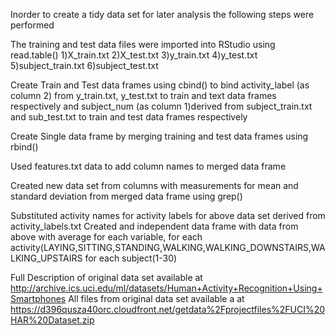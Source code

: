 
Inorder to create a tidy data set for later analysis the following steps were performed

The training and test data files were imported into RStudio using read.table()
	1)X_train.txt
	2)X_test.txt
	3)y_train.txt
	4)y_test.txt
	5)subject_train.txt
	6)subject_test.txt

Create Train and Test data frames using cbind() to bind activity_label (as column 2) from y_train.txt, y_test.txt to train and text data frames respectively and subject_num (as column 1)derived from subject_train.txt and sub_test.txt to train and test data frames respectively

Create Single data frame by merging training and test data frames using rbind()

Used features.txt data to add column names to merged data frame

Created new data set from columns with measurements for mean and standard deviation from merged data frame using grep() 

Substituted activity names for activity labels for above data set derived from activity_labels.txt
Created and independent data frame with data from above with average for each variable, for each activity(LAYING,SITTING,STANDING,WALKING,WALKING_DOWNSTAIRS,WALKING_UPSTAIRS for each subject(1-30)

Full Description of original data set available at 
http://archive.ics.uci.edu/ml/datasets/Human+Activity+Recognition+Using+Smartphones
All files from original data set available a at
https://d396qusza40orc.cloudfront.net/getdata%2Fprojectfiles%2FUCI%20HAR%20Dataset.zip
